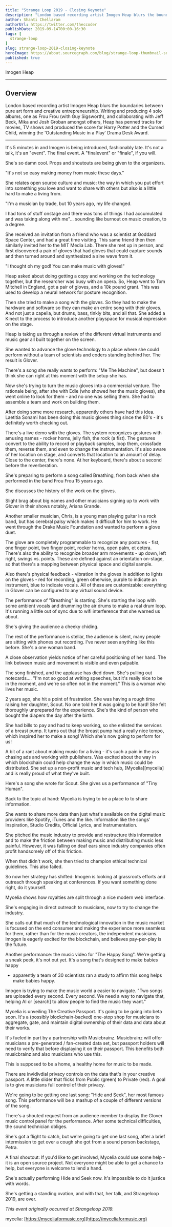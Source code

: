 ```yaml
---
title: "Strange Loop 2019 - Closing Keynote"
description: "London based recording artist Imogen Heap blurs the boundaries between pure art form and creative entrepreneurship. Writing and producing 4 solo albums, one as Frou Frou (with Guy Sigsworth), and collaborating with Jeff Beck, Mika and Josh Groban amongst others, Heap has penned tracks for movies, TV shows and produced the score for Harry Potter and the Cursed Child, winning the 'Outstanding Music in a Play' Drama Desk Award."
author: Shanti Chellaram
authorUrl: https://twitter.com/theccoder
publishDate: 2019-09-14T00:00-16:30
tags: [
  strange-loop
]
slug: strange-loop-2019-closing-keynote
heroImage: https://about.sourcegraph.com/blog/strange-loop-thumbnail-square-v2.jpg
published: true
---
```


<div className="container p-0 liveblog-presenters d-flex w-100 text-center">
  <div className="row m-0 w-100">
      <p className=" mr-12 m-0 w-100">
        <span className="liveblog-presenters__name">Imogen Heap</span>
        <a href="https://twitter.com/imogenheap" target="_blank" title="Twitter"><i className="fa fa-twitter pr-2"></i></a>
        <a href="http://www.imogenheap.com/" target="_blank" title="Speaker's site"><i className="fa fa-globe pr-2"></i></a>
      </p>
  </div>
</div>

---

## Overview

London based recording artist Imogen Heap blurs the boundaries between pure art
form and creative entrepreneurship. Writing and producing 4 solo albums, one as
Frou Frou (with Guy Sigsworth), and collaborating with Jeff Beck, Mika and Josh
Groban amongst others, Heap has penned tracks for movies, TV shows and produced
the score for Harry Potter and the Cursed Child, winning the 'Outstanding Music
in a Play' Drama Desk Award.

---

It's 5 minutes in and Imogen is being introduced, fashionably late. It's not a
talk, it's an "event". The final event. A "finalevent" or "finale", if you
will.

She's so damn cool. Props and shoutouts are being given to the organizers.

"It's not so easy making money from music these days."

She relates open source culture and music: the way in which you put effort into
something you love and want to share with others but also is a little hard to
make a living from.

"I'm a musician by trade, but 10 years ago, my life changed.

I had tons of stuff onstage and there was tons of things I had accumulated and
was taking along with me"... sounding like burnout on music creation, to a
degree.

She received an invitation from a friend who was a scientist at Goddard Space
Center, and had a great time visiting. This same friend then then similarly
invited her to the MIT Media Lab. There she met up in person, and first
discovered a pair of gloves that had gloves that could capture sounds and then
turned around and synthesized a sine wave from it.

"I thought oh my god! You can make music with gloves!"

Heap asked about doing getting a copy and working on the technology together,
but the researcher was busy with an opera. So, Heap went to Tom Mitchell in
England, got a pair of gloves, and  a 10k pound grant. This was used to develop
a neural network for posture recognition. 

Then she tried to make a song with the gloves. So they had to make the hardware
and software so they can make an entire song with their gloves. And not just a
capella, but drums, bass, tinkly bits, and all that. She added a Kinect to the
process to introduce another playspace for musical expression on the stage.

Heap is taking us through a review of the different virtual instruments and
music gear all built together on the screen.

She wanted to advance the glove technology to a place where she could perform
without a team of scientists and coders standing behind her. The result is
Glover.

There's a song she really wants to perform: "Me The Machine", but doesn't think
she can right at this moment with the setup she has.

Now she's trying to turn the music gloves into a commercial venture. The
rationale being, after she with Edie (who showed her the music gloves), she
went online to look for them - and no one was selling them. She had to assemble
a team and work on building them.

After doing some more research, apparently others have had this idea. Laetitia
Sonami has been doing this music gloves thing since the 80's - it's definitely
worth checking out.

There's a live demo with the gloves. The system recognizes gestures with
amusing names - rocker horns, jelly fish, the rock (a fist).  The gestures
convert to the ability to record or playback samples, loop them, crossfade
them, reverse them, and even to change the instrumentation. It's also aware of
her location on stage, and converts that location to an amount of delay. Close
to the center, there's none. At her keyboard, there's about a second before the
reverberation.

She's preparing to perform a song called Breathing, from back when she
performed in the band Frou Frou 15 years ago.

She discusses the history of the work on the gloves.

Slight brag about big names and other musicians signing up to work with Glover
in their shows notably, Ariana Grande. 

Another smaller musician, Chris, is a young man playing guitar in a rock band,
but has cerebral palsy which makes it difficult for him to work. He went
through the Drake Music Foundation and wanted to perform a glove duet.

The glove are completely programmable to recognize any postures - fist, one
finger point, two finger point, rocker horns, open palm, et cetera. There's
also the ability to recognize broader arm movements - up down, left right,
swings vs. points. These are defined against an orientation on-stage, so that
there's a mapping between physical space and digital sample.

Also there's physical feedback - vibration in the gloves in addition to lights
on the gloves - red for recording, green otherwise, purple to indicate an
instrument, blue to indicate vocals. All of these are customizable: everything
in Glover can be configured to any virtual sound device.

The performance of "Breathing" is starting. She's starting the loop with some
ambient vocals and drumming the air drums to make a real drum loop. It's
running a little out of sync due to wifi interference that she warned us about.

She's giving the audience a cheeky chiding.

The rest of the performance is stellar, the audience is silent, many people are
sitting with phones out recording. I've never seen anything like this before.
She's a one woman band.

A close observation yields notice of her careful positioning of her hand. The
link between music and movement is visible and even palpable. 

The song finished, and the applause has died down. She's pulling out
notecards.... "I'm not so good at writing speeches, but it's really nice to be
in the moment, and we're so often not in the moment." This is a woman who lives
her music.

2 years ago, she hit a point of frustration. She was having a rough time
raising her daughter, Scout. No one told her it was going to be hard! She felt
thoroughly unprepared for the experience. She's the kind of person who bought
the diapers the day after the birth.

She had bills to pay and had to keep working, so she enlisted the services of a
breast pump. It turns out that the breast pump had a really nice tempo, which
inspired her to make a song! Which she's now going to perform for us!

A bit of a rant about making music for a living - it's such a pain in the ass
chasing ads and working with publishers. Was excited about the way in which
blockchain could help change the way in which music could be distributed. She
set up a non-profit music and tech hub, [Mycelia][mycelia] and is really proud
of what they've built.

Here's a song she wrote for Scout. She gives us a performance of "Tiny Human".

Back to the topic at hand: Mycelia is trying to be a place to to share information.

She wants to share more data than just what's available on the digital music
providers like Spotify, iTunes and the like. Information like the songs'
Inspiration, Studio Credits, Official Lyrics, and Instrumentation.

She pitched the music industry to provide and restructure this information and
to make the friction between making music and distributing music less painful.
However, it was falling on deaf ears since industry companies often profit
handsomely off of this friction.

When that didn't work, she then tried to champion ethical technical guidelines.
This also failed.

So now her strategy has shifted: Imogen is looking at grassroots efforts and
outreach through speaking at conferences. If you want something done right, do
it yourself.

Mycelia shows how royalties are split through a nice modern web interface.

She's engaging in direct outreach to musicians, now to try to change the
industry.

She calls out that much of the technological innovation in the music market is
focused on the end consumer and making the experience more seamless for them,
rather than for the music creators, the independent musicians. Imogen is
eagerly excited for the blockchain, and believes pay-per-play is the future.

Another performance: the music video for "The Happy Song". We're getting a
sneak peek, it's not out yet.  It's a song that's designed to make babies happy
- apparently a team of 30 scientists ran a study to affirm this song helps make
babies happy.

Imogen is trying to make the music world a easier to navigate. "Two songs are
uploaded every second. Every second. We need a way to navigate that, helping AI
or [search] to allow people to find the music they want."

Mycelia is unveiling The Creative Passport. It's going to be going into beta
soon. It's a (possibly blockchain-backed) one-stop shop for musicians to
aggregate, gate, and maintain digital ownership of their data and data about
their works.

It's fueled in part by a partnership with Musicbrainz. Musicbrainz will offer
musicians a pre-generated / fan-created data set, but passport holders will
need to verify that before displaying it on their passport. This benefits both
musicbrainz and also musicians who use this.

This is supposed to be a home, a healthy home for music to be made.

There are invidivdial privacy controls on the data that's in your creative
passport. A little slider that flicks from Public (green) to Private (red). A
goal is to give musicians full control of their privacy.

We're going to be getting one last song: "Hide and Seek", her most famous song.
This performance will be a mashup of a couple of different versions of the
song.

There's a shouted request from an audience member to display the Glover music
control panel for the performance. After some technical difficulties, the sound
technician obliges.

She's got a flight to catch, but we're going to get one last song, after a
brief intermission to get over a cough she got from a sound person backstage,
Petra.

A final shoutout: If you'd like to get involved, Mycelia could use some help -
it is an open source project. Not everyone might be able to get a chance to
help, but everyone is welcome to lend a hand.

She's actually performing Hide and Seek now. It's impossible to do it justice
with words.

She's getting a standing ovation, and with that, her talk, and Strangeloop
2019, are over.

*This event originally occurred at Strangeloop 2019.*

mycelia: [https://myceliaformusic.org](https://myceliaformusic.org)